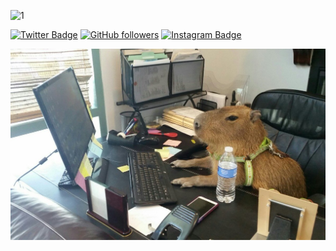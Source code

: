 ![1](https://github.com/davidbrodrigues/davidbrodrigues/blob/main/assets/capi.gif)

<div align="centre">

[![Twitter Badge](http://img.shields.io/badge/-@davebr_19-1ca0f1?style=social&logo=twitter&logoColor=blue&link=https://twitter.com/davebr_19)](https://twitter.com/davebr_19) 
[![GitHub followers](https://img.shields.io/github/followers/davidbrodrigues?label=Follow&style=social)](https://github.com/davidbrodrigues)
[![Instagram Badge](https://img.shields.io/badge/-@dave_19-blue?style=social&logo=Instagram&link=https://www.instagram.com/dave_19/)](https://www.instagram.com/dave_19/) 

 </div>

![carbon](https://github.com/davidbrodrigues/davidbrodrigues/blob/main/assets/capi2.jpg)

